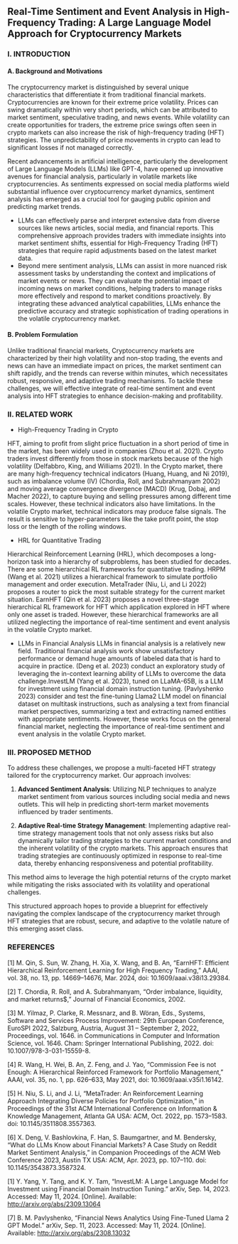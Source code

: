 ## Real-Time Sentiment and Event Analysis in High-Frequency Trading: A Large Language Model Approach for Cryptocurrency Markets

### I. INTRODUCTION

#### A. Background and Motivations
The cryptocurrency market is distinguished by several unique characteristics that differentiate it from traditional financial markets. Cryptocurrencies are known for their extreme price volatility. Prices can swing dramatically within very short periods, which can be attributed to market sentiment, speculative trading, and news events.  While volatility can create opportunities for traders, the extreme price swings often seen in crypto markets can also increase the risk of high-frequency trading (HFT) strategies. The unpredictability of price movements in crypto can lead to significant losses if not managed correctly. 

Recent advancements in artificial intelligence, particularly the development of Large Language Models (LLMs) like GPT-4, have opened up innovative avenues for financial analysis, particularly in volatile markets like cryptocurrencies. As sentiments expressed on social media platforms wield substantial influence over cryptocurrency market dynamics, sentiment analysis has emerged as a crucial tool for gauging public opinion and predicting market trends. 
* LLMs can effectively parse and interpret extensive data from diverse sources like news articles, social media, and financial reports. This comprehensive approach provides traders with immediate insights into market sentiment shifts, essential for High-Frequency Trading (HFT) strategies that require rapid adjustments based on the latest market data.
* Beyond mere sentiment analysis, LLMs can assist in more nuanced risk assessment tasks by understanding the context and implications of market events or news. They can evaluate the potential impact of incoming news on market conditions, helping traders to manage risks more effectively and respond to market conditions proactively. By integrating these advanced analytical capabilities, LLMs enhance the predictive accuracy and strategic sophistication of trading operations in the volatile cryptocurrency market.

#### B. Problem Formulation
 Unlike traditional financial markets, Cryptocurrency markets are characterized by their high volatility and non-stop trading, the events and news can have an immediate impact on prices, the market sentiment can shift rapidly, and the trends can reverse within minutes, which necessitates robust, responsive, and adaptive trading mechanisms. To tackle these challenges, we will effective integrate of real-time sentiment and event analysis into HFT strategies to enhance decision-making and profitability.

### II. RELATED WORK
* High-Frequency Trading in Crypto 

HFT, aiming to profit from slight price fluctuation in a short period of time in the market, has been widely used in companies (Zhou et al. 2021). Crypto traders invest differently from those in stock markets because of the high volatility (Delfabbro, King, and Williams 2021). In the Crypto market, there are many high-frequency technical indicators (Huang, Huang, and Ni 2019), such as imbalance volume (IV) (Chordia, Roll, and Subrahmanyam 2002) and moving average convergence divergence (MACD) (Krug, Dobaj, and Macher 2022), to capture buying and selling pressures among different time scales. However, these technical indicators also have limitations. In the volatile Crypto market, technical indicators may produce false signals. The result is sensitive to hyper-parameters like the take profit point, the stop loss or the length of the rolling windows.

* HRL for Quantitative Trading 

Hierarchical Reinforcement Learning (HRL), which decomposes a long-horizon task into a hierarchy of subproblems, has been studied for decades. There are some hierarchical RL frameworks for quantitative trading. HRPM (Wang et al. 2021) utilizes a hierarchical framework to simulate portfolio management and order execution. MetaTrader (Niu, Li, and Li 2022) proposes a router to pick the most suitable strategy for the current market situation. EarnHFT (Qin et al. 2023) proposes a novel three-stage hierarchical RL framework for HFT which application explored in HFT where only one asset is traded. However, these hierarchical frameworks are all utilized neglecting the importance of real-time sentiment and event analysis in the volatile Crypto market.

* LLMs in Financial Analysis
LLMs in financial analysis is a relatively new field. Traditional financial analysis work show unsatisfactory performance or demand huge amounts of labeled data that is hard to acquire in practice. (Deng et al. 2023) conduct an exploratory study of leveraging the in-context learning ability of LLMs to overcome the data challenge.InvestLM (Yang et al. 2023), tuned on LLaMA-65B, is a LLM for investment using financial domain instruction tuning. (Pavlyshenko 2023) consider and test the fine-tuning Llama2 LLM model on financial dataset on multitask instructions, such as analysing a text from financial market perspectives, summarizing a text and extracting named entities with appropriate sentiments. However, these works focus on the general financial market, neglecting the importance of real-time sentiment and event analysis in the volatile Crypto market.

### III. PROPOSED METHOD
To address these challenges, we propose a multi-faceted HFT strategy tailored for the cryptocurrency market. Our approach involves:

1. **Advanced Sentiment Analysis**: Utilizing NLP techniques to analyze market sentiment from various sources including social media and news outlets. This will help in predicting short-term market movements influenced by trader sentiments.
   
2. **Adaptive Real-time Strategy Management**: Implementing adaptive real-time strategy management tools that not only assess risks but also dynamically tailor trading strategies to the current market conditions and the inherent volatility of the crypto markets. This approach ensures that trading strategies are continuously optimized in response to real-time data, thereby enhancing responsiveness and potential profitability.

This method aims to leverage the high potential returns of the crypto market while mitigating the risks associated with its volatility and operational challenges.

This structured approach hopes to provide a blueprint for effectively navigating the complex landscape of the cryptocurrency market through HFT strategies that are robust, secure, and adaptive to the volatile nature of this emerging asset class.

### REFERENCES
[1] M. Qin, S. Sun, W. Zhang, H. Xia, X. Wang, and B. An, “EarnHFT: Efficient Hierarchical Reinforcement Learning for High Frequency Trading,” AAAI, vol. 38, no. 13, pp. 14669–14676, Mar. 2024, doi: 10.1609/aaai.v38i13.29384. 

[2] T. Chordia, R. Roll, and A. Subrahmanyam, “Order imbalance, liquidity, and market returns$,” Journal of Financial Economics, 2002.

[3] M. Yilmaz, P. Clarke, R. Messnarz, and B. Wöran, Eds., Systems, Software and Services Process Improvement: 29th European Conference, EuroSPI 2022, Salzburg, Austria, August 31 – September 2, 2022, Proceedings, vol. 1646. in Communications in Computer and Information Science, vol. 1646. Cham: Springer International Publishing, 2022. doi: 10.1007/978-3-031-15559-8. 

[4] R. Wang, H. Wei, B. An, Z. Feng, and J. Yao, “Commission Fee is not Enough: A Hierarchical Reinforced Framework for Portfolio Management,” AAAI, vol. 35, no. 1, pp. 626–633, May 2021, doi: 10.1609/aaai.v35i1.16142. 

[5] H. Niu, S. Li, and J. Li, “MetaTrader: An Reinforcement Learning Approach Integrating Diverse Policies for Portfolio Optimization,” in Proceedings of the 31st ACM International Conference on Information & Knowledge Management, Atlanta GA USA: ACM, Oct. 2022, pp. 1573–1583. doi: 10.1145/3511808.3557363. 

[6] X. Deng, V. Bashlovkina, F. Han, S. Baumgartner, and M. Bendersky, “What do LLMs Know about Financial Markets? A Case Study on Reddit Market Sentiment Analysis,” in Companion Proceedings of the ACM Web Conference 2023, Austin TX USA: ACM, Apr. 2023, pp. 107–110. doi: 10.1145/3543873.3587324. 

[1] Y. Yang, Y. Tang, and K. Y. Tam, “InvestLM: A Large Language Model for Investment using Financial Domain Instruction Tuning.” arXiv, Sep. 14, 2023. Accessed: May 11, 2024. [Online]. Available: http://arxiv.org/abs/2309.13064 

[7] B. M. Pavlyshenko, “Financial News Analytics Using Fine-Tuned Llama 2 GPT Model.” arXiv, Sep. 11, 2023. Accessed: May 11, 2024. [Online]. Available: http://arxiv.org/abs/2308.13032
